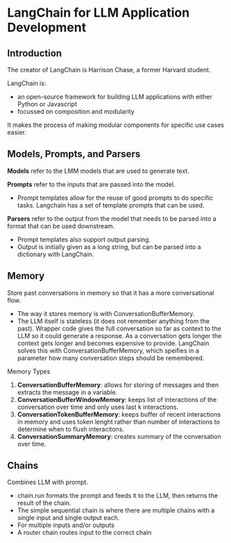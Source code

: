 # LangChain for LLM Application Development

## Introduction

The creator of LangChain is Harrison Chase, a former Harvard student.

LangChain is:

- an open-source framework for building LLM applications with either Python or Javascript
- focussed on composition and modularity

It makes the process of making modular components for specific use cases easier.

## Models, Prompts, and Parsers

**Models** refer to the LMM models that are used to generate text.

**Prompts** refer to the inputs that are passed into the model.

- Prompt templates allow for the reuse of good prompts to do specific tasks. Langchain has a set of template prompts that can be used.

**Parsers** refer to the output from the model that needs to be parsed into a format that can be used downstream.

- Prompt templates also support output parsing.
- Output is initially given as a long string, but can be parsed into a dictionary with LangChain.

## Memory

Store past conversations in memory so that it has a more conversational flow.

- The way it stores memory is with ConversationBufferMemory.
- The LLM itself is stateless (it does not remember anything from the past). Wrapper code gives the full conversation so far as context to the LLM so it could generate a response. As a conversation gets longer the context gets longer and becomes expensive to provide. LangChain solves this with ConversationBufferMemory, which speifies in a parameter how many conversation steps should be remembered.

Memory Types

1. **ConversationBufferMemory**: allows for storing of messages and then extracts the message in a variable.
2. **ConversationBufferWindowMemory**: keeps list of interactions of the conversation over time and only uses last k interactions.
3. **ConversationTokenBufferMemory**: keeps buffer of recent interactions in memory and uses token lenght rather than number of interactions to determine when to flush interacitons.
4. **ConversationSummaryMemory**: creates summary of the conversation over time.

## Chains

Combines LLM with prompt.

- chain.run formats the prompt and feeds it to the LLM, then returns the result of the chain.
- The simple sequential chain is where there are multiple chains with a single input and single output each.
- For multiple inputs and/or outputs
- A router chain routes input to the correct chain
